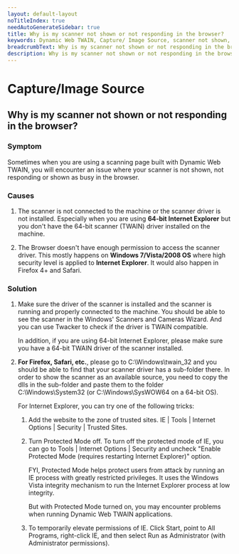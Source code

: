 ```yaml
---
layout: default-layout
noTitleIndex: true
needAutoGenerateSidebar: true
title: Why is my scanner not shown or not responding in the browser?
keywords: Dynamic Web TWAIN, Capture/ Image Source, scanner not shown, scanner not responding
breadcrumbText: Why is my scanner not shown or not responding in the browser?
description: Why is my scanner not shown or not responding in the browser?
---
```


# Capture/Image Source

## Why is my scanner not shown or not responding in the browser?

### Symptom

Sometimes when you are using a scanning page built with Dynamic Web TWAIN, you will encounter an issue where your scanner is not shown, not responding or shown as busy in the browser.

### Causes

1. The scanner is not connected to the machine or the scanner driver is not installed.
   Especially when you are using **64-bit Internet Explorer** but you don't have the 64-bit scanner (TWAIN) driver installed on the machine.

2. The Browser doesn't have enough permission to access the scanner driver.
   This mostly happens on **Windows 7/Vista/2008 OS** where high security level is applied to **Internet Explorer**. It would also happen in Firefox 4+ and Safari.

### Solution

1. Make sure the driver of the scanner is installed and the scanner is running and properly connected to the machine. You should be able to see the scanner in the Windows' Scanners and Cameras Wizard. And you can use Twacker to check if the driver is TWAIN compatible.

   In addition, if you are using 64-bit Internet Explorer, please make sure you have a 64-bit TWAIN driver of the scanner installed.

2. **For Firefox, Safari, etc.**, please go to C:\Windows\twain_32 and you should be able to find that your scanner driver has a sub-folder there. In order to show the scanner as an available source, you need to copy the dlls in the sub-folder and paste them to the folder C:\Windows\System32 (or C:\Windows\SysWOW64 on a 64-bit OS).

   For Internet Explorer, you can try one of the following tricks:
     1. Add the website to the zone of trusted sites.
       IE | Tools | Internet Options | Security | Trusted Sites.
       
     2. Turn Protected Mode off.
        To turn off the protected mode of IE, you can go to Tools | Internet Options | Security and uncheck "Enable Protected Mode (requires restarting Internet Explorer)" option.

        FYI, Protected Mode helps protect users from attack by running an IE process with greatly restricted privileges. It uses the Windows Vista integrity mechanism to run the        Internet Explorer process at low integrity.

        But with Protected Mode turned on, you may encounter problems when running Dynamic Web TWAIN applications.
     
     3. To temporarily elevate permissions of IE.
        Click Start, point to All Programs, right-click IE, and then select Run as Administrator (with Administrator permissions).

